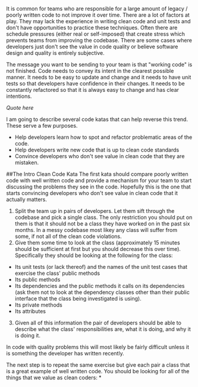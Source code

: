It is common for teams who are responsible for a large amount of legacy / poorly written code to not improve it over time. There are a lot of factors at play. They may lack the experience in writing clean code and unit tests and don't have opportunities to practice these techniques. Often there are schedule pressures (either real or self-imposed) that create stress which prevents teams from improving the codebase. There are some cases where developers just don't see the value in code quality or believe software design and quality is entirely subjective.

The message you want to be sending to your team is that "working code" is not finished. Code needs to convey its intent in the clearest possible manner. It needs to be easy to update and change and it needs to have unit tests so that developers have confidence in their changes. It needs to be constantly refactored so that it is always easy to change and has clear intentions.

*Quote here*

I am going to describe several code katas that can help reverse this trend. These serve a few purposes.

* Help developers learn how to spot and refactor problematic areas of the code.
* Help developers write new code that is up to clean code standards
* Convince developers who don't see value in clean code that they are mistaken.

##The Intro Clean Code Kata
The first kata should compare poorly written code with well written code and provide a mechanism for your team to start discussing the problems they see in the code.  Hopefully this is the one that starts convincing developers who don't see value in clean code that it actually matters. 
1. Split the team up in pairs of developers.  Let them sift through the codebase and pick a single class. The only restriction you should put on them is that it should not be a class they have worked on in the past six months. In a messy codebase most likey any class will suffer from some, if not all of the clean code violations.
2. Give them some time to look at the class (approximately 15 minutes should be sufficient at first but you should decrease this over time).  Specifically they should be looking at the following for the class:
* Its unit tests (or lack thereof) and the names of the unit test cases that exercise the class' public methods
* Its public methods
* Its dependencies and the public methods it calls on its dependencies (ask them not to look at the dependency classes other than their public interface that the class being investigated is using). 
* Its private methods
* Its attributes
3. Given all of this information the pair of developers should be able to describe what the class' responsibilities are, what it is doing, and why it is doing it.  

In code with quality problems this will most likely be fairly difficult unless it is something the developer has written recently. 

The next step is to repeat the same exercise but give each pair a class that is a great example of well written code.  You should be looking for all of the things that we value as clean coders:
* 
